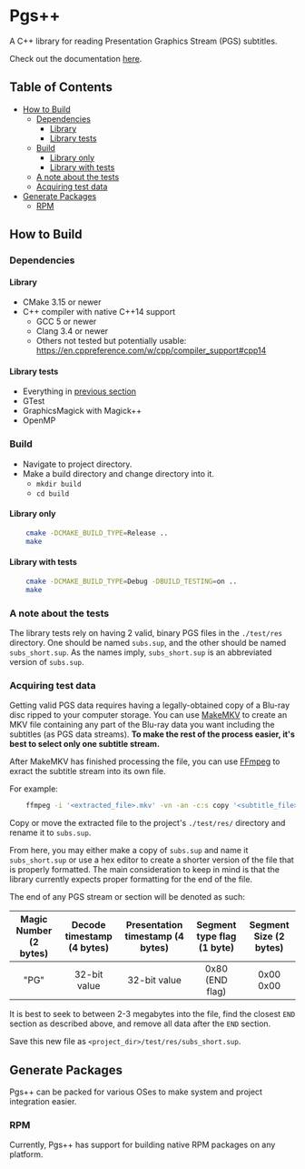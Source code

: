 # Pgs++

A C++ library for reading Presentation Graphics Stream (PGS) subtitles.

Check out the documentation [here](https://iamsomeone2.github.io/libpgs/html/index.html).

## Table of Contents
 - [How to Build](#how-to-build)
   - [Dependencies](#dependencies)
     - [Library](#library)
     - [Library tests](#library-tests)
   - [Build](#build)
     - [Library only](#library-only)
     - [Library with tests](#library-with-tests)
   - [A note about the tests](#a-note-about-the-tests)
   - [Acquiring test data](#acquiring-test-data)
  - [Generate Packages](#generate-packages)
    - [RPM](#rpm)

## How to Build

### Dependencies

#### Library

- CMake 3.15 or newer
- C++ compiler with native C++14 support
  * GCC 5 or newer
  * Clang 3.4 or newer
  * Others not tested but potentially usable: https://en.cppreference.com/w/cpp/compiler_support#cpp14

#### Library tests

- Everything in [previous section](#library)
- GTest
- GraphicsMagick with Magick++
- OpenMP

### Build

- Navigate to project directory.
- Make a build directory and change directory into it.
  * `mkdir build`
  * `cd build`

#### Library only

``` sh
    cmake -DCMAKE_BUILD_TYPE=Release ..
    make
```

#### Library with tests

``` sh
    cmake -DCMAKE_BUILD_TYPE=Debug -DBUILD_TESTING=on ..
    make
```

### A note about the tests

The library tests rely on having 2 valid, binary PGS files in the `./test/res` directory. One should be named `subs.sup`, and the other should be named `subs_short.sup`. As the names imply, `subs_short.sup` is an abbreviated version of `subs.sup`.

### Acquiring test data

Getting valid PGS data requires having a legally-obtained copy of a Blu-ray disc ripped to your computer storage. You can use [MakeMKV](https://www.makemkv.com/) to create an MKV file containing any part of the Blu-ray data you want including the subtitles (as PGS data streams). <strong>To make the rest of the process easier, it's best to select only one subtitle stream.</strong>

After MakeMKV has finished processing the file, you can use [FFmpeg](https://ffmpeg.org/) to exract the subtitle stream into its own file.

For example:

``` sh
    ffmpeg -i '<extracted_file>.mkv' -vn -an -c:s copy '<subtitle_file>.sup'
```

Copy or move the extracted file to the project's `./test/res/` directory and rename it to `subs.sup`.

From here, you may either make a copy of `subs.sup` and name it `subs_short.sup` or use a hex editor to create a shorter version of the file that is properly formatted. The main consideration to keep in mind is that the library currently expects proper formatting for the end of the file.

The end of any PGS stream or section will be denoted as such:

| Magic Number (2 bytes) | Decode timestamp (4 bytes) | Presentation timestamp (4 bytes) | Segment type flag (1 byte) | Segment Size (2 bytes) |
| :----------: | :--------------: | :--------------------: | :---------------: | :----------: |
| "PG"         | 32-bit value     | 32-bit value           | 0x80 (END flag)   | 0x00 0x00        |

It is best to seek to between 2-3 megabytes into the file, find the closest `END` section as described above, and remove all data after the `END` section.

Save this new file as `<project_dir>/test/res/subs_short.sup`.

## Generate Packages

Pgs++ can be packed for various OSes to make system and project integration easier.

### RPM

Currently, Pgs++ has support for building native RPM packages on any platform.